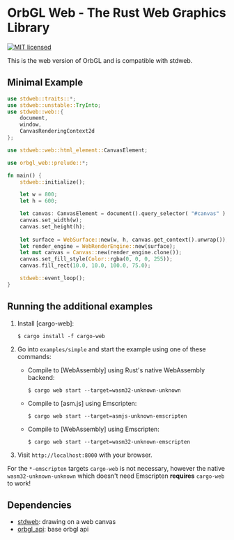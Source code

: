 # OrbGL Web - The Rust Web Graphics Library

[![MIT licensed](https://img.shields.io/badge/license-MIT-blue.svg)](./../LICENSE)

This is the web version of OrbGL and is compatible with stdweb.

## Minimal Example

```rust
use stdweb::traits::*;
use stdweb::unstable::TryInto;
use stdweb::web::{
    document,
    window,
    CanvasRenderingContext2d
};

use stdweb::web::html_element::CanvasElement;

use orbgl_web::prelude::*;

fn main() {
    stdweb::initialize();

    let w = 800;
    let h = 600;

    let canvas: CanvasElement = document().query_selector( "#canvas" ).unwrap().unwrap().try_into().unwrap();
    canvas.set_width(w);
    canvas.set_height(h);
   
    let surface = WebSurface::new(w, h, canvas.get_context().unwrap());
    let render_engine = WebRenderEngine::new(surface);
    let mut canvas = Canvas::new(render_engine.clone());
    canvas.set_fill_style(Color::rgba(0, 0, 0, 255));
    canvas.fill_rect(10.0, 10.0, 100.0, 75.0);

    stdweb::event_loop();
}
```

## Running the additional examples

1. Install [cargo-web]:

       $ cargo install -f cargo-web

3. Go into `examples/simple` and start the example using one of these commands:

    * Compile to [WebAssembly] using Rust's native WebAssembly backend:

          $ cargo web start --target=wasm32-unknown-unknown

    * Compile to [asm.js] using Emscripten:

          $ cargo web start --target=asmjs-unknown-emscripten

    * Compile to [WebAssembly] using Emscripten:

          $ cargo web start --target=wasm32-unknown-emscripten

4. Visit `http://localhost:8000` with your browser.

For the `*-emscripten` targets `cargo-web` is not necessary, however
the native `wasm32-unknown-unknown` which doesn't need Emscripten
**requires** `cargo-web` to work!

## Dependencies

* [stdweb](https://github.com/koute/stdweb): drawing on a web canvas
* [orbgl_api](https://gitlab.redox-os.org/redox-os/orbgl/orbgl_api): base orbgl api